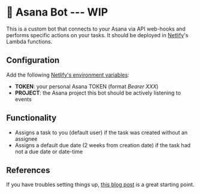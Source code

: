 # 🤖 Asana Bot --- WIP

This is a custom bot that connects to your Asana via API web-hooks and performs specific actions on your tasks. It should be deployed in [Netlify](https://netlify.com)'s Lambda functions.

## Configuration

Add the following [Netlify's environment variables](https://www.netlify.com/docs/continuous-deployment/#build-environment-variables):

- **TOKEN**: your personal Asana TOKEN (format _Bearer XXX_)
- **PROJECT**: the Asana project this bot should be actively listening to events

## Functionality

- Assigns a task to you (default user) if the task was created without an assignee
- Assigns a default due date (2 weeks from creation date) if the task had not a due date or date-time

## References

If you have troubles setting things up, [this blog post](https://travishorn.com/netlify-lambda-functions-from-scratch-1186f61c659e) is a great starting point.
